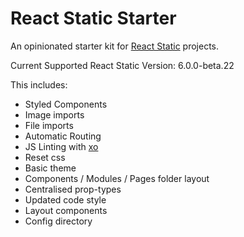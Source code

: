 # React Static Starter
An opinionated starter kit for [React Static](https://github.com/nozzle/react-static) projects.

Current Supported React Static Version: 6.0.0-beta.22

This includes:
- Styled Components
- Image imports
- File imports
- Automatic Routing
- JS Linting with [xo](https://github.com/sindresorhus/xo)
- Reset css
- Basic theme
- Components / Modules / Pages folder layout
- Centralised prop-types
- Updated code style
- Layout components
- Config directory
